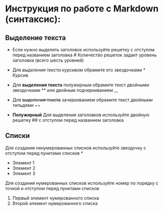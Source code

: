 # Инструкция по работе с Markdown (синтаксис):

## Выделение текста

* Если нужно выделить заголовок используйте решетку с отступом перед названием заголовка #
Количество решеток задает уровень заголовка (всего шесть уровней)

* Для *выделения текста* курсивом обрамите его звездочками * *Курсив.*  

* Для **выделения текста** полужирным обрамите текст двойными звездочками ** или двойным подчеркиванием __

* Для ~~выделения текста~~ зачеркиванием обрамите текст *двойными тильдами* ~~ 
* **Полужирный**
Для выделения заголовков используйте двойную решетку ## с отступом перед названием заголовка

## Списки

Для создания ненумерованных списков используйте звездочку с отступом перед пунктами списков *
* Элемент 1
* Элемент 2
* Элемент 3

Для создания нумерованных списков используйте номер по порядку с точкой и отступом перед пунктами списков 
1. Первый элемент нумерованного списка
2. Второй элемент нумерованного списка
